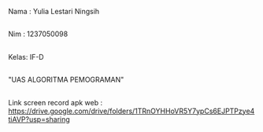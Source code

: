 Nama : Yulia Lestari Ningsih
##
Nim  : 1237050098
##
Kelas: IF-D
##
"UAS ALGORITMA PEMOGRAMAN"
##
Link screen record apk web : https://drive.google.com/drive/folders/1TRnOYHHoVR5Y7ypCs6EJPTPzye4tiAVP?usp=sharing
